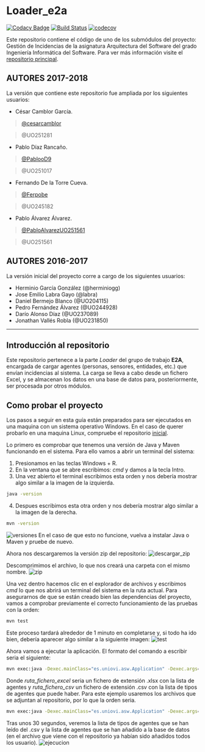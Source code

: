 # Loader_e2a #

[![Codacy Badge](https://api.codacy.com/project/badge/Grade/512e4b265b9e46a5b0f47bb4ace9f262)](https://www.codacy.com/app/jelabra/Loader_e2a?utm_source=github.com&amp;utm_medium=referral&amp;utm_content=Arquisoft/Loader_e2a&amp;utm_campaign=Badge_Grade)
[![Build Status](https://travis-ci.org/Arquisoft/Loader_e2a.svg?branch=master)](https://travis-ci.org/Arquisoft/Loader_e2a)
[![codecov](https://codecov.io/gh/Arquisoft/Loader_e2a/branch/master/graph/badge.svg)](https://codecov.io/gh/Arquisoft/Loader_e2a)

Este repositorio contiene el código de uno de los submódulos del proyecto: Gestión de Incidencias de la asignatura Arquitectura del Software del grado Ingeniería Informática del Software. Para ver más información visite el [repositorio principal](https://github.com/MrKarrter/GestorIncidencias).

## AUTORES 2017-2018 ##

La versión que contiene este repositorio fue ampliada por los siguientes usuarios:

+ César Camblor García.
> [@cesarcamblor](https://github.com/cesarcamblor)

> @UO251281

+ Pablo Díaz Rancaño.
> [@PablooD9](https://github.com/PablooD9)

> @UO251017

+ Fernando De la Torre Cueva.
> [@Ferpobe](https://github.com/ferpobe)

> @UO245182

+ Pablo Álvarez Álvarez.
> [@PabloAlvarezUO251561](https://github.com/PabloAlvarezUO251561)

> @UO251561

## AUTORES 2016-2017 ##

La versión inicial del proyecto corre a cargo de los siguientes usuarios:

* Herminio García González (@herminiogg)
* Jose Emilio Labra Gayo (@labra)
* Daniel Bermejo Blanco (@UO204115)
* Pedro Fernández Álvarez (@UO244928)
* Darío Alonso Díaz (@UO237089)
* Jonathan Vallés Robla (@UO231850)

- - - -

## Introducción al repositorio ##

Este repositorio pertenece a la parte *Loader* del grupo de trabajo **E2A**, encargada de cargar agentes (personas, sensores, entidades, etc.) que envían incidencias al sistema. La carga se lleva a cabo desde un fichero Excel, y se almacenan los datos en una base de datos para, posteriormente, ser procesada por otros módulos.

## Como probar el proyecto ##
Los pasos a seguir en esta guía están preparados para ser ejecutados en una maquina con un sistema operativo Windows. En el caso de querer probarlo en una maquina Linux, compruebe el repositorio [inicial](https://github.com/MrKarrter/GestorIncidencias).

Lo primero es comprobar que tenemos una versión de Java y Maven funcionando en el sistema. Para ello vamos a abrir un terminal del sistema:
1.	Presionamos en las teclas Windows + R.
2.	En la ventana que se abre escribimos: *cmd* y damos a la tecla Intro.
3.	Una vez abierto el terminal escribimos esta orden y nos debería mostrar algo similar a la imagen de la izquierda.
```bash
java -version
```
4.	Despues escribimos esta otra orden y nos debería mostrar algo similar a la imagen de la derecha.
```bash
mvn -version
```
![versiones](https://github.com/MrKarrter/GestorIncidencias/blob/master/readme_imagenes/Version_Java_Maven.png)
En el caso de que esto no funcione, vuelva a instalar Java o Maven y pruebe de nuevo.

Ahora nos descargaremos la versión zip del repositorio:
![descargar_zip](https://github.com/MrKarrter/GestorIncidencias/blob/master/readme_imagenes/Descarga_Loader.png)

Descomprimimos el archivo, lo que nos creará una carpeta con el mismo nombre. 
![zip](https://github.com/MrKarrter/GestorIncidencias/blob/master/readme_imagenes/Zip_Loader.png)

Una vez dentro hacemos clic en el explorador de archivos y escribimos *cmd* lo que nos abrirá un terminal del sistema en la ruta actual.
Para asegurarnos de que se están creado bien las dependencias del proyecto, vamos a comprobar previamente el correcto funcionamiento de las pruebas con la orden:
```bash
mvn test
```
Este proceso tardará alrededor de 1 minuto en completarse y, si todo ha ido bien, debería aparecer algo similar a la siguiente imagen:
![test](https://github.com/MrKarrter/GestorIncidencias/blob/master/readme_imagenes/Test_Loader.png)

Ahora vamos a ejecutar la aplicación. El formato del comando a escribir seria el siguiente:
```bash
mvn exec:java -Dexec.mainClass="es.uniovi.asw.Application" -Dexec.args="excel ruta_fichero_excel ruta_fichero_csv"
```
Donde *ruta_fichero_excel* seria un fichero de extensión .xlsx con la lista de agentes y *ruta_fichero_csv* un fichero de extensión .csv con la lista de tipos de agentes que puede haber. Para este ejemplo usaremos los archivos que se adjuntan al repositorio, por lo que la orden seria.
```bash
mvn exec:java -Dexec.mainClass="es.uniovi.asw.Application" -Dexec.args="excel src\test\resources\test1.xlsx src\test\resources\TiposAgentes.csv"
```
Tras unos 30 segundos, veremos la lista de tipos de agentes que se han leído del .csv y la lista de  agentes que se han añadido a la base de datos (en el archivo que viene con el repositorio ya habían sido añadidos todos los usuario).
![ejecucion](https://github.com/MrKarrter/GestorIncidencias/blob/master/readme_imagenes/Ejecucion_Loader.png)

